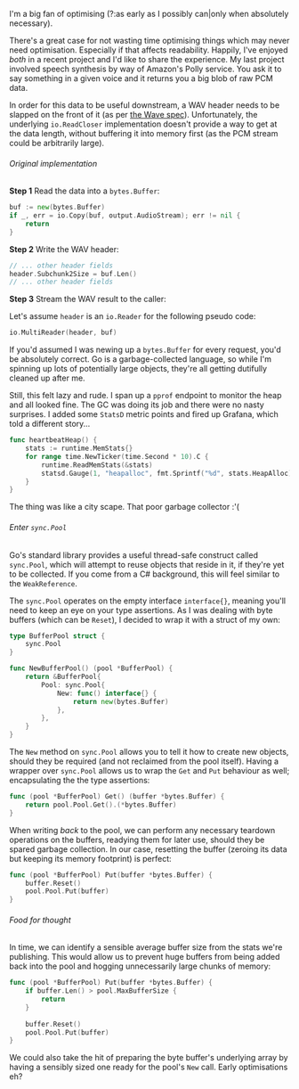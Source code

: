 I'm a big fan of optimising (?:as early as I possibly can|only when absolutely necessary).

There's a great case for not wasting time optimising things which may never need optimisation.  Especially if that affects readability.  Happily, I've enjoyed *both* in a recent project and I'd like to share the experience.  My last project involved speech synthesis by way of Amazon's Polly service.  You ask it to say something in a given voice and it returns you a big blob of raw PCM data.

In order for this data to be useful downstream, a WAV header needs to be slapped on the front of it (as per [the Wave spec](http://soundfile.sapp.org/doc/WaveFormat/)).  Unfortunately, the underlying `io.ReadCloser` implementation doesn't provide a way to get at the data length, without buffering it into memory first (as the PCM stream could be arbitrarily large).

###### Original implementation

**Step 1** Read the data into a `bytes.Buffer`:

``` go
buf := new(bytes.Buffer)
if _, err = io.Copy(buf, output.AudioStream); err != nil {
    return
}
```

**Step 2** Write the WAV header:

``` go
// ... other header fields
header.Subchunk2Size = buf.Len()
// ... other header fields
```

**Step 3** Stream the WAV result to the caller:

Let's assume `header` is an `io.Reader` for the following pseudo code:

``` go
io.MultiReader(header, buf)
```

If you'd assumed I was newing up a `bytes.Buffer` for every request, you'd be absolutely correct.  Go is a garbage-collected language, so while I'm spinning up lots of potentially large objects, they're all getting dutifully cleaned up after me.

Still, this felt lazy and rude.  I span up a `pprof` endpoint to monitor the heap and all looked fine.  The GC was doing its job and there were no nasty surprises.  I added some `StatsD` metric points and fired up Grafana, which told a different story...

``` go
func heartbeatHeap() {
	stats := runtime.MemStats{}
	for range time.NewTicker(time.Second * 10).C {
		runtime.ReadMemStats(&stats)
		statsd.Gauge(1, "heapalloc", fmt.Sprintf("%d", stats.HeapAlloc))
	}
}
```

The thing was like a city scape.  That poor garbage collector :'(

###### Enter `sync.Pool`

Go's standard library provides a useful thread-safe construct called `sync.Pool`, which will attempt to reuse objects that reside in it, if they're yet to be collected.  If you come from a C# background, this will feel similar to the `WeakReference`.

The `sync.Pool` operates on the empty interface `interface{}`, meaning you'll need to keep an eye on your type assertions.  As I was dealing with byte buffers (which can be `Reset`), I decided to wrap it with a struct of my own:

``` go
type BufferPool struct {
    sync.Pool
}

func NewBufferPool() (pool *BufferPool) {
    return &BufferPool{
        Pool: sync.Pool{
            New: func() interface{} {
                return new(bytes.Buffer)
            },
        },
    }
}
```

The `New` method on `sync.Pool` allows you to tell it how to create new objects, should they be required (and not reclaimed from the pool itself).  Having a wrapper over `sync.Pool` allows us to wrap the `Get` and `Put` behaviour as well; encapsulating the the type assertions:

``` go
func (pool *BufferPool) Get() (buffer *bytes.Buffer) {
    return pool.Pool.Get().(*bytes.Buffer)
}
```

When writing *back* to the pool, we can perform any necessary teardown operations on the buffers, readying them for later use, should they be spared garbage collection.  In our case, resetting the buffer (zeroing its data but keeping its memory footprint) is perfect:

``` go
func (pool *BufferPool) Put(buffer *bytes.Buffer) {
    buffer.Reset()
    pool.Pool.Put(buffer)
}
```

###### Food for thought

In time, we can identify a sensible average buffer size from the stats we're publishing.  This would allow us to prevent huge buffers from being added back into the pool and hogging unnecessarily large chunks of memory:

``` go
func (pool *BufferPool) Put(buffer *bytes.Buffer) {
    if buffer.Len() > pool.MaxBufferSize {
        return
    }
    
    buffer.Reset()
    pool.Pool.Put(buffer)
}
```

We could also take the hit of preparing the byte buffer's underlying array by having a sensibly sized one ready for the pool's `New` call.  Early optimisations eh?